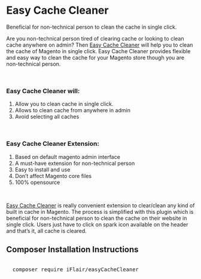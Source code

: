 Easy Cache Cleaner
===
Beneficial for non-technical person to clean the cache in single click.

<p>Are you non-technical person tired of clearing cache or looking to clean cache anywhere on admin? Then <u>Easy Cache Cleaner</u> will help you to clean the cache of Magento in single click. Easy Cache Cleaner provides flexible and easy way to clean the cache for your Magento store though you are non-technical person.</p><br />

<h3>Easy Cache Cleaner will:</h3>
<ol>
<li>Allow you to clean cache in single click.</li>
<li>Allows to clean cache from anywhere in admin</li>
<li>Avoid selecting all caches</li>
</ol><br />

<h3>Easy Cache Cleaner Extension:</h3>
<ol>
<li>Based on default magento admin interface</li>
<li>A must-have extension for non-technical person</li>
<li>Easy to install and use</li>
<li>Don’t affect Magento core files</li>
<li>100% opensource</li>
</ol><br />

<p><u>Easy Cache Cleaner</u> is really convenient extension to clear/clean any kind of built in cache in Magento. The process is simplified with this plugin which is beneficial for non-technical person to clean the cache on their website in single click. Users just have to click on spark icon available on the header and that’s it, all cache is cleared.</p>

<h2>Composer Installation Instructions</h2>
<pre>  
  composer require iFlair/easyCacheCleaner
</pre>